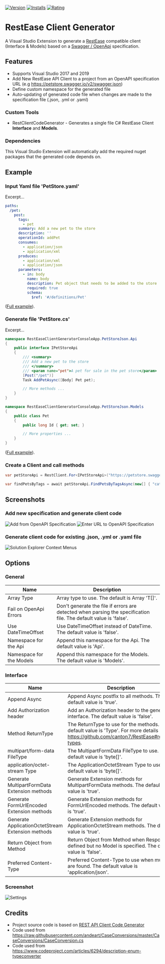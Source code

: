 [![Version](https://vsmarketplacebadge.apphb.com/version/StefHeyenrath.RestEaseClientGenerator.svg)](https://marketplace.visualstudio.com/items?itemName=StefHeyenrath.RestEaseClientGenerator) 
[![Installs](https://vsmarketplacebadge.apphb.com/downloads-short/StefHeyenrath.RestEaseClientGenerator.svg)](https://marketplace.visualstudio.com/items?itemName=StefHeyenrath.RestEaseClientGenerator) 
[![Rating](https://vsmarketplacebadge.apphb.com/rating-star/StefHeyenrath.RestEaseClientGenerator.svg)](https://marketplace.visualstudio.com/items?itemName=StefHeyenrath.RestEaseClientGenerator)

# RestEase Client Generator
A Visual Studio Extension to generate a [RestEase](https://github.com/canton7/RestEase) compatible client (Interface & Models) based on a [Swagger / OpenApi](https://swagger.io/specification/) specification.


## Features
- Supports Visual Studio 2017 and 2019
- Add New RestEase API Client to a project from an OpenAPI specification URL (e.g https://petstore.swagger.io/v2/swagger.json)
- Define custom namespace for the generated file
- Auto-updating of generated code file when changes are made to the specification file (.json, .yml or .yaml)


### Custom Tools
- RestClientCodeGenerator - Generates a single file C# RestEase Client **Interface** and **Models**.


### Dependencies
This Visual Studio Extension will automatically add the required nuget packages that the generated code depends on.


## Example

### Input Yaml file 'PetStore.yaml'
Excerpt...
``` yml
paths:
  /pet:
    post:
      tags:
        - pet
      summary: Add a new pet to the store
      description: ''
      operationId: addPet
      consumes:
        - application/json
        - application/xml
      produces:
        - application/xml
        - application/json
      parameters:
        - in: body
          name: body
          description: Pet object that needs to be added to the store
          required: true
          schema:
            $ref: '#/definitions/Pet'
```
([Full example](https://github.com/StefH/RestEase-Client-Generator/blob/master/examples/RestEaseClientGeneratorConsoleApp/petstore.yaml)).

### Generate file 'PetStore.cs'
Excerpt...
``` c#
namespace RestEaseClientGeneratorConsoleApp.PetStoreJson.Api
{
    public interface IPetStoreApi
    {
        /// <summary>
        /// Add a new pet to the store
        /// </summary>
        /// <param name="pet">A pet for sale in the pet store</param>
        [Post("/pet")]
        Task AddPetAsync([Body] Pet pet);

        // More methods ...
    }
}

namespace RestEaseClientGeneratorConsoleApp.PetStoreJson.Models
{
    public class Pet
    {
        public long Id { get; set; }

        // More properties ...
    }
}
```
([Full example](https://github.com/StefH/RestEase-Client-Generator/blob/master/examples/RestEaseClientGeneratorConsoleApp/PetStoreJson/PetStoreJson.cs)).

### Create a Client and call methods
``` c#
var petStoreApi = RestClient.For<IPetStoreApi>("https://petstore.swagger.io/v2");

var findPetsByTags = await petStoreApi.FindPetsByTagsAsync(new[] { "cat" });
```

## Screenshots

### Add new specification and generate client code
![Add from OpenAPI Specification](https://github.com/StefH/RestEase-Client-Generator/raw/master/resources/add-new.png)
![Enter URL to OpenAPI Specification](https://github.com/StefH/RestEase-Client-Generator/raw/master/resources/openurl.png)

### Generate client code for existing .json, .yml or .yaml file
![Solution Explorer Context Menus](https://github.com/StefH/RestEase-Client-Generator/raw/master/resources/generate.png)

## Options

### General
| Name | Description |
| - | - |
| Array Type | Array type to use. The default is Array 'T[]'.
| Fail on OpenApi Errors | Don't generate the file if errors are detected when parsing the specification file. The default value is 'false'.
| Use DateTimeOffset | Use DateTimeOffset instead of DateTime. The default value is 'false'.
| Namespace for the Api | Append this namespace for the Api. The default value is 'Api'.
| Namespace for the Models | Append this namespace for the Models. The default value is 'Models'.

### Interface
| Name | Description |
| - | - |
| Append Async | Append Async postfix to all methods. The default value is 'true'.
| Add Authorization header | Add an Authorization header to the generated interface. The default value is 'false'.
| Method ReturnType | The ReturnType to use for the methods. The default value is 'Type'. For more details see https://github.com/canton7/RestEase#return-types.
| multipart/form-data FileType | The MultipartFormData FileType to use. The default value is 'byte[]'.
| application/octet-stream Type | The ApplicationOctetStream Type to use. The default value is 'byte[]'.
| Generate MultipartFormData Extension methods | Generate Extension methods for MultipartFormData methods. The default value is 'true'.
| Generate FormUrlEncoded Extension methods | Generate Extension methods for FormUrlEncoded methods. The default value is 'true'.
| Generate ApplicationOctetStream Extension methods | Generate Extension methods for ApplicationOctetStream methods. The default value is 'true'.
| Return Object from Method | Return Object from Method when Response is defined but no Model is specified. The default value is 'false'.
| Preferred Content-Type | Preferred Content-Type to use when multiple are found. The default value is 'application/json'.

### Screenshot
![Settings](https://github.com/StefH/RestEase-Client-Generator/raw/master/resources/settings.png)


## Credits
- Project source code is based on [REST API Client Code Generator](https://github.com/christianhelle/apiclientcodegen)
- Code used from https://raw.githubusercontent.com/andeart/CaseConversions/master/CaseConversions/CaseConversion.cs
- Code used from https://www.codeproject.com/articles/6294/description-enum-typeconverter
